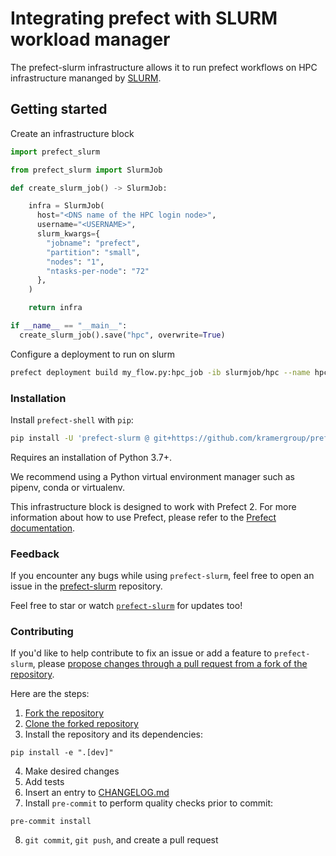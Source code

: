# Integrating prefect with SLURM workload manager

The prefect-slurm infrastructure allows it to run prefect workflows on HPC
infrastructure mananged by [SLURM](https://slurm.schedmd.com).

## Getting started

Create an infrastructure block

```python
import prefect_slurm

from prefect_slurm import SlurmJob

def create_slurm_job() -> SlurmJob:

    infra = SlurmJob(
      host="<DNS name of the HPC login node>",
      username="<USERNAME>",
      slurm_kwargs={
        "jobname": "prefect",
        "partition": "small",
        "nodes": "1",
        "ntasks-per-node": "72"
      },
    )

    return infra

if __name__ == "__main__":
  create_slurm_job().save("hpc", overwrite=True)
```

Configure a deployment to run on slurm

```bash
prefect deployment build my_flow.py:hpc_job -ib slurmjob/hpc --name hpc/job
```

### Installation

Install `prefect-shell` with `pip`:

```bash
pip install -U 'prefect-slurm @ git+https://github.com/kramergroup/prefect-slurm'
```

Requires an installation of Python 3.7+.

We recommend using a Python virtual environment manager such as pipenv, conda or virtualenv.

This infrastructure block is designed to work with Prefect 2. For more information about how to use Prefect, please refer to the [Prefect documentation](https://orion-docs.prefect.io/).

### Feedback

If you encounter any bugs while using `prefect-slurm`, feel free to open an issue in the [prefect-slurm](https://github.com/kramergroup/prefect-slurm) repository.

Feel free to star or watch [`prefect-slurm`](https://github.com/kramergroup/prefect-slurm) for updates too!
 
### Contributing
 
If you'd like to help contribute to fix an issue or add a feature to `prefect-slurm`, please [propose changes through a pull request from a fork of the repository](https://docs.github.com/en/pull-requests/collaborating-with-pull-requests/proposing-changes-to-your-work-with-pull-requests/creating-a-pull-request-from-a-fork).
 
Here are the steps:

1. [Fork the repository](https://docs.github.com/en/get-started/quickstart/fork-a-repo#forking-a-repository)
2. [Clone the forked repository](https://docs.github.com/en/get-started/quickstart/fork-a-repo#cloning-your-forked-repository)
3. Install the repository and its dependencies:
```
pip install -e ".[dev]"
```
4. Make desired changes
5. Add tests
6. Insert an entry to [CHANGELOG.md](https://github.com/kramergroup/prefect-slurm/blob/main/CHANGELOG.md)
7. Install `pre-commit` to perform quality checks prior to commit:
```
pre-commit install
```
8. `git commit`, `git push`, and create a pull request
